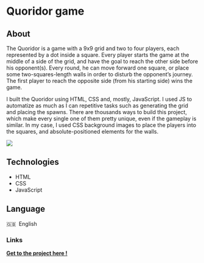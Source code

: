 # Quoridor game

## About

The Quoridor is a game with a 9x9 grid and two to four players, each represented by a dot inside a square. Every player starts the game at the middle of a side of the grid, and have the goal to reach the other side before his opponent(s). Every round, he can move forward one square, or place some two-squares-length walls in order to disturb the opponent’s journey. The first player to reach the opposite side (from his starting side) wins the game.

I built the Quoridor using HTML, CSS and, mostly, JavaScript. I used JS to automatize as much as I can repetitive tasks such as generating the grid and placing the spawns. There are thousands ways to build this project, which make every single one of them pretty unique, even if the gameplay is similar. In my case, I used CSS background images to place the players into the squares, and absolute-positioned elements for the walls.

![](https://media1.giphy.com/media/29Z9vnNthPsHvzmqd3/giphy.gif)

## Technologies

* HTML
* CSS
* JavaScript

## Language

🇬🇧 &nbsp;English 

### Links

**[Get to the project here !](https://loice5.github.io/Quoridor/)**